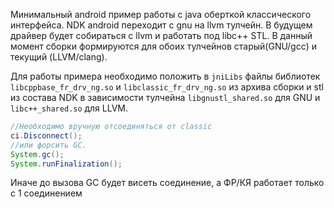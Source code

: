 Минимальный android пример работы с java оберткой классического интерфейса.
NDK android переходит с gnu на llvm тулчейн. В будущем драйвер будет собираться с llvm и работать под libc++ STL.
В данный момент сборки формируются для обоих тулчейнов старый(GNU/gcc) и текущий (LLVM/clang).

Для работы примера необходимо положить в `jniLibs` файлы библиотек `libcppbase_fr_drv_ng.so` и `libclassic_fr_drv_ng.so` из архива сборки и stl из состава NDK в зависимости тулчейна `libgnustl_shared.so` для GNU и `libc++_shared.so` для LLVM.  

```java
//Необходимо вручную отсоединяться от classic 
ci.Disconnect();
//или форсить GC.
System.gc();
System.runFinalization();
```

Иначе до вызова GC будет висеть соединение, а ФР/КЯ работает только с 1 соединением

